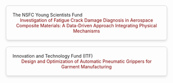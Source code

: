 <html lang="en">
<head>
  <meta charset="UTF-8">
  <meta name="viewport" content="width=device-width, initial-scale=1.0">
  <title>Projects</title>
  <style>
    /* CSS 部分 */
    .project-container {
      border: 1px solid #ccc; /* 设置边框颜色 */
      border-radius: 8px; /* 边框圆角 */
      padding: 20px; /* 内边距 */
      margin: 20px 0; /* 外边距 */
      box-shadow: 0 4px 6px rgba(0, 0, 0, 0.1); /* 添加阴影效果 */
    }

    .project-title {
      font-size: 1.5em;
      font-weight: bold;
      text-align: center;
      margin-bottom: 10px;
    }

    .project-description {
      font-size: 1em;
      color: #800000; /* 描述文字颜色 */
      text-align: center;
    }
  </style>
</head>
<body>
  <!-- 项目 1 -->
  <div class="project-container">
    <div class="project-title">The NSFC Young Scientists Fund</div>
    <div class="project-description">
      Investigation of Fatigue Crack Damage Diagnosis in Aerospace Composite Materials: A Data-Driven Approach Integrating Physical Mechanisms
    </div>
  </div>

  <!-- 项目 2 -->
  <div class="project-container">
    <div class="project-title">Innovation and Technology Fund (ITF)</div>
    <div class="project-description">
      Design and Optimization of Automatic Pneumatic Grippers for Garment Manufacturing
    </div>
  </div>
</body>
</html>
